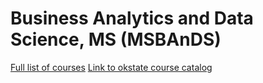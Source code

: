 # Business Analytics and Data Science, MS   (MSBAnDS)


[Full list of courses](https://github.com/mosesmarin/MSBAnDS/blob/main/courses.pdf)
[Link to okstate course catalog](http://catalog.okstate.edu/graduate-college/masters-degrees/business-analytics-data-science-ms/)
